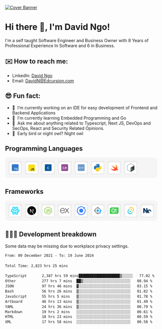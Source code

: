 [![Cover Banner](https://res.cloudinary.com/edcursion/image/upload/v1715731242/David%20Github/uvpes6dpzvlnc9w0f94z.png)](https://www.linkedin.com/in/-david-ngo)

# Hi there 👋, I'm David Ngo!

I'm a self taught Software Engineer and Business Owner with 8 Years of Professional Experience In
Software and 6 in Business.

## ✉️ How to reach me:

- LinkedIn: [David Ngo](https://www.linkedin.com/in/-david-ngo/)
- Email: [DavidN@Edcursion.com](mailto:DavidN@Edcursion.com)

## 😎 Fun fact:

- 🔭 &nbsp;I’m currently working on an IDE for easy development of Frontend and Backend Applications
- 🌱 &nbsp;I’m currently learning Embedded Programming and Go
- 💬 &nbsp;Ask me about anything related to Typescript, Next JS, DevOps and SecOps, React and
  Security Related Opinions.
- 🦉 &nbsp;Early bird or night owl? Night owl

## Programming Languages

![Experence](/assets/Programming.png)

## Frameworks

![Experence](/assets/Frameworks.png)

## 🧑🏻‍💻 **Development breakdown**

Some data may be missing due to workplace privacy settings.

<!--START_SECTION:waka-->

```txt
From: 09 December 2021 - To: 19 June 2024

Total Time: 2,823 hrs 25 mins

TypeScript       2,387 hrs 59 mins███████████████████▒░░░░░   77.02 %
Other            277 hrs 7 mins  ██▒░░░░░░░░░░░░░░░░░░░░░░   08.94 %
JSON             97 hrs 46 mins  ▓░░░░░░░░░░░░░░░░░░░░░░░░   03.15 %
Bash             56 hrs 26 mins  ▒░░░░░░░░░░░░░░░░░░░░░░░░   01.82 %
JavaScript       55 hrs 5 mins   ▒░░░░░░░░░░░░░░░░░░░░░░░░   01.78 %
Artboard         46 hrs 13 mins  ▒░░░░░░░░░░░░░░░░░░░░░░░░   01.49 %
YAML             24 hrs 36 mins  ▒░░░░░░░░░░░░░░░░░░░░░░░░   00.79 %
Markdown         19 hrs 2 mins   ░░░░░░░░░░░░░░░░░░░░░░░░░   00.61 %
HTML             18 hrs 23 mins  ░░░░░░░░░░░░░░░░░░░░░░░░░   00.59 %
XML              17 hrs 58 mins  ░░░░░░░░░░░░░░░░░░░░░░░░░   00.58 %
```

<!--END_SECTION:waka-->
